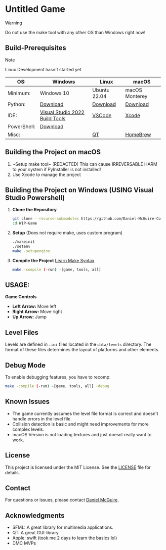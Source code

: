 
# Untitled Game

> [!WARNING]
> 
> Do not use the make tool with any other OS than Windows right now!

## Build-Prerequisites

> [!NOTE]
> 
> Linux Development hasn't started yet

| OS: | Windows | Linux | macOS |
|-----|---------|-------|-------|
| Minimum: | Windows 10 | Ubuntu 22.04 | macOS Monterey |
| Python: | [Download](https://www.python.org/downloads/windows/) | [Download](https://www.python.org/downloads/linux/) | [Download](https://www.python.org/downloads/mac-osx/) |
| IDE: | [Visual Studio 2022 Build Tools](https://aka.ms/vs/17/release/vs_BuildTools.exe) | [VSCode](https://code.visualstudio.com/docs/cpp/config-linux) | [Xcode](https://developer.apple.com/xcode/) |
| PowerShell: | [Download](https://github.com/PowerShell/PowerShell/releases/download/v7.4.5/powershell_7.4.5-1.deb_amd64.deb) | | |
| Misc: | | [QT](https://www.qt.io/download-dev) | [HomeBrew](brew.sh) | 


## Building the Project on macOS
1. ~Setup make tool~ (REDACTED) This can cause IRREVERSABLE HARM to your system if PyInstaller is not installed!
1. Use Xcode to manage the project

## Building the Project on Windows (USING Visual Studio Powershell)

1. **Clone the Repository**

   ```bash
   git clone --recurse-submodules https://github.com/Daniel-McGuire-Corporation/WIP-Game.git
   cd WIP-Game
   ```
   
3. **Setup** (Does not require make, uses custom program)
   ```bash
   ./makeinit
   ./setenv
   make -setupengine
   ```


2. **Compile the Project** [Learn Make Syntax](https://github.com/Daniel-McGuire-Corporation/WIP-Game/wiki/Make-Guide)
   ```bash
   make -compile (-run) -[game, tools, all]
   ```
## USAGE:

**Game Controls**

   - **Left Arrow:** Move left
   - **Right Arrow:** Move right
   - **Up Arrow:** Jump

## Level Files

Levels are defined in `.ini` files located in the `data/levels` directory. The format of these files determines the layout of platforms and other elements.

## Debug Mode

To enable debugging features, you have to recomp:

```bash
make -compile (-run) -[game, tools, all] -debug
```

## Known Issues

- The game currently assumes the level file format is correct and doesn't handle errors in the level file.
- Collision detection is basic and might need improvements for more complex levels.
- macOS Version is not loading textures and just doesnt really want to work.

## License

This project is licensed under the MIT License. See the [LICENSE](LICENSE) file for details.

## Contact

For questions or issues, please contact [Daniel McGuire](mailto:danielmcguire23@icloud.com).

## Acknowledgments

- SFML: A great library for multimedia applications.
- QT: A great GUI library
- Apple: swift (took me 2 days to learn the basics lol)
- DMC MVPs

